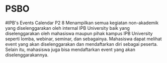 # PSBO
#IPB's Events Calendar P2 8
Menampilkan semua kegiatan non-akademik yang diselenggarakan oleh internal IPB University baik yang diselenggarakan oleh mahasiswa maupun pihak kampus IPB University seperti lomba, webinar, seminar, dan sebagainya. Mahasiswa dapat melihat  event yang akan diselenggarakan dan mendaftarkan diri sebagai peserta. Selain itu, mahasiswa juga bisa mendaftarkan  event yang akan diselenggarakannya.
